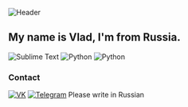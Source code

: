 ![Header](https://github.com/Aronakich/Aronakich/blob/main/assets/header.gif)

## My name is Vlad, I'm from Russia.

![Sublime Text](https://img.shields.io/badge/-Sublime_Text-424242?style=for-the-badge&logo=sublime-text&logoColor=F79202)
![Python](https://img.shields.io/badge/-Python-3C78A8?style=for-the-badge&logo=python&logoColor=F3D645)
![Python](https://img.shields.io/badge/-Photoshop-001D34?style=for-the-badge&logo=adobe-photoshop&logoColor=31A8FF)

### Contact
[![VK](https://img.shields.io/badge/-VK-0077FF?style=for-the-badge&logo=vk&logoColor=FFFFFF)](https://vk.com/dlaremme)
[![Telegram](https://img.shields.io/badge/-Telegram-039BE5?style=for-the-badge&logo=telegram&logoColor=FFFFFF)](https://t.me/aronakich)
Please write in Russian
